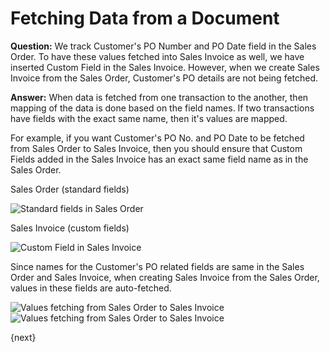 <!-- add-breadcrumbs -->
# Fetching Data from a Document

**Question:** We track Customer's PO Number and PO Date field in the Sales Order. To have these values fetched into Sales Invoice as well, we have inserted Custom Field in the Sales Invoice. However, when we create Sales Invoice from the Sales Order, Customer's PO details are not being fetched.

**Answer:** When data is fetched from one transaction to the another, then mapping of the data is done based on the field names. If two transactions have fields with the exact same name, then it's values are mapped.

For example, if you want Customer's PO No. and PO Date to be fetched from Sales Order to Sales Invoice, then you should ensure that Custom Fields added in the Sales Invoice has an exact same field name as in the Sales Order.

Sales Order (standard fields)

<img class="screenshot" alt="Standard fields in Sales Order" src="{{docs_base_url}}/v13/assets/img/customize/customize-fetch-data-1.png">

Sales Invoice (custom fields)

<img class="screenshot" alt="Custom Field in Sales Invoice" src="{{docs_base_url}}/v13/assets/img/customize/customize-fetch-data-2.png">

Since names for the Customer's PO related fields are same in the Sales Order and Sales Invoice, when creating Sales Invoice from the Sales Order, values in these fields are auto-fetched.

<img class="screenshot" alt="Values fetching from Sales Order to Sales Invoice" src="{{docs_base_url}}/v13/assets/img/customize/customize-fetch-data-3.png">

<img class="screenshot" alt="Values fetching from Sales Order to Sales Invoice" src="{{docs_base_url}}/v13/assets/img/customize/customize-fetching-data.gif">

{next}
